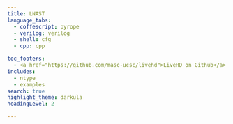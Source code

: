 ```yaml
---
title: LNAST
language_tabs:
  - coffescript: pyrope
  - verilog: verilog
  - shell: cfg
  - cpp: cpp

toc_footers:
  - <a href="https://github.com/masc-ucsc/livehd">LiveHD on Github</a>
includes:
  - ntype
  - examples
search: true
highlight_theme: darkula
headingLevel: 2

---
```



